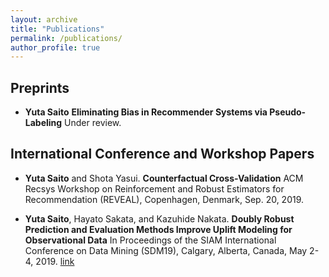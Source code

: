 ```yaml
---
layout: archive
title: "Publications"
permalink: /publications/
author_profile: true
---
```


## Preprints
- __Yuta Saito__
**Eliminating Bias in Recommender Systems via Pseudo-Labeling**
Under review.

## International Conference and Workshop Papers
- __Yuta Saito__ and Shota Yasui.
**Counterfactual Cross-Validation**
ACM Recsys Workshop on Reinforcement and Robust Estimators for Recommendation (REVEAL), Copenhagen, Denmark, Sep. 20, 2019.

- __Yuta Saito__, Hayato Sakata, and Kazuhide Nakata.
**Doubly Robust Prediction and Evaluation Methods Improve Uplift Modeling for Observational Data**
 In Proceedings of the SIAM International Conference on Data Mining (SDM19), Calgary, Alberta, Canada, May 2-4, 2019.
 [link](https://epubs.siam.org/doi/abs/10.1137/1.9781611975673.53)
